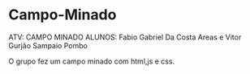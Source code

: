 # Campo-Minado

ATV: CAMPO MINADO
ALUNOS: Fabio Gabriel Da Costa Areas e Vitor Gurjão Sampaio Pombo



O grupo fez um campo minado com html,js e css.




